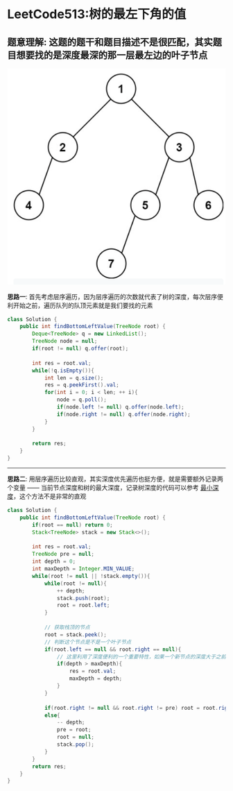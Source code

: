 # LeetCode513:树的最左下角的值

## 题意理解: 这题的题干和题目描述不是很匹配，其实题目想要找的是深度最深的那一层最左边的叶子节点

![示例](./picture/pic1.png)

**思路一**: 首先考虑层序遍历，因为层序遍历的次数就代表了树的深度，每次层序便利开始之前，遍历队列的队顶元素就是我们要找的元素

```java
class Solution {
    public int findBottomLeftValue(TreeNode root) {
        Deque<TreeNode> q = new LinkedList();
        TreeNode node = null;
        if(root != null) q.offer(root);
        
        int res = root.val;        
        while(!q.isEmpty()){
            int len = q.size();
            res = q.peekFirst().val;
            for(int i = 0; i < len; ++ i){
                node = q.poll();
                if(node.left != null) q.offer(node.left);
                if(node.right != null) q.offer(node.right);
            }
        }
        
        return res;
    }
}
```

---

**思路二**: 用层序遍历比较直观，其实深度优先遍历也挺方便，就是需要额外记录两个变量 —— 当前节点深度和树的最大深度，记录树深度的代码可以参考 [最小深度](./111_最小深度.md)，这个方法不是非常的直观

```java
class Solution {
    public int findBottomLeftValue(TreeNode root) {
        if(root == null) return 0;
        Stack<TreeNode> stack = new Stack<>();
    
        int res = root.val;
        TreeNode pre = null;
        int depth = 0;
        int maxDepth = Integer.MIN_VALUE;
        while(root != null || !stack.empty()){
            while(root != null){
                ++ depth;
                stack.push(root);
                root = root.left;
            }
            
            // 获取栈顶的节点
            root = stack.peek();
            // 判断这个节点是不是一个叶子节点
            if(root.left == null && root.right == null){
                // 这里利用了深度便利的一个重要特性，如果一个新节点的深度大于之前的最大深度，那么这个节点一定是这一层最左边的节点，也就是我们要找的节点
                if(depth > maxDepth){
                    res = root.val;
                    maxDepth = depth;
                }
            }
            
            if(root.right != null && root.right != pre) root = root.right;
            else{
                -- depth;
                pre = root;
                root = null;
                stack.pop();
            }
        }
        return res;
    }
}
```
